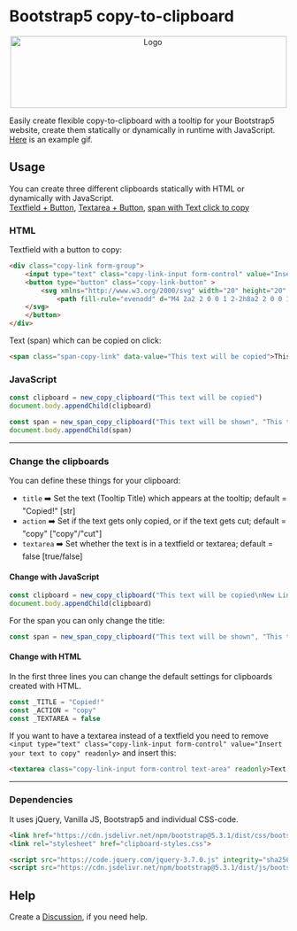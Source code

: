 # Bootstrap5 copy-to-clipboard

<div align="center">
    <img src="https://i.imgur.com/zhq6pcg.png" alt="Logo" width="500" height="130">
  </a>
</div>

Easily create flexible copy-to-clipboard with a tooltip for your Bootstrap5 website, create them statically or dynamically in runtime with JavaScript. [Here](https://i.imgur.com/NkyV9YD.mp4) is an example gif.

## Usage
You can create three different clipboards statically with HTML or dynamically with JavaScript.   
[Textfield + Button](https://camo.githubusercontent.com/4f696012e4c9b09a0ef217e326bc4e164bb7a2175b7ddc24ccffed568ba58a43/68747470733a2f2f692e696d6775722e636f6d2f7a6871367063672e706e67), [Textarea + Button](https://i.imgur.com/qrOCSb9.png), [span with Text click to copy](https://i.imgur.com/wwpQudg.png)

### HTML
Textfield with a button to copy:
```html
<div class="copy-link form-group">
    <input type="text" class="copy-link-input form-control" value="Insert your text to copy" readonly>
    <button type="button" class="copy-link-button" >
        <svg xmlns="http://www.w3.org/2000/svg" width="20" height="20" fill="currentColor" class="bi bi-copy" viewBox="0 0 16 16">
            <path fill-rule="evenodd" d="M4 2a2 2 0 0 1 2-2h8a2 2 0 0 1 2 2v8a2 2 0 0 1-2 2H6a2 2 0 0 1-2-2V2Zm2-1a1 1 0 0 0-1 1v8a1 1 0 0 0 1 1h8a1 1 0 0 0 1-1V2a1 1 0 0 0-1-1H6ZM2 5a1 1 0 0 0-1 1v8a1 1 0 0 0 1 1h8a1 1 0 0 0 1-1v-1h1v1a2 2 0 0 1-2 2H2a2 2 0 0 1-2-2V6a2 2 0 0 1 2-2h1v1H2Z"/>
    </svg>
    </button>
</div>
```
Text (span) which can be copied on click:
```html
<span class="span-copy-link" data-value="This text will be copied">This text will be shown</span>
```

### JavaScript
```javascript
const clipboard = new_copy_clipboard("This text will be copied")
document.body.appendChild(clipboard)

const span = new_span_copy_clipboard("This text will be shown", "This text will be copied")
document.body.appendChild(span)
```
---
### Change the clipboards
You can define these things for your clipboard: 
- `title` ➡️ Set the text (Tooltip Title) which appears at the tooltip; default = "Copied!" [str]
- `action` ➡️ Set if the text gets only copied, or if the text gets cut; default = "copy"  ["copy"/"cut"]
- `textarea` ➡️ Set whether the text is in a textfield or textarea; default = false [true/false]


#### Change with JavaScript
```javascript
const clipboard = new_copy_clipboard("This text will be copied\nNew Line", title = "Text Copied!", action = "cut", textarea = true)
document.body.appendChild(clipboard)
```
For the span you can only change the title:
```javascript
const span = new_span_copy_clipboard("This text will be shown", "This text will be copied", title="Text Copied!")
```

#### Change with HTML
In the first three lines you can change the default settings for clipboards created with HTML.
```javascript
const _TITLE = "Copied!"
const _ACTION = "copy"
const _TEXTAREA = false
```
If you want to have a textarea instead of a textfield you need to remove `<input type="text" class="copy-link-input form-control" value="Insert your text to copy" readonly>` and insert this:
```html
<textarea class="copy-link-input form-control text-area" readonly>Text to copy&#10;New Line to copy</textarea>
```
---
### Dependencies
It uses jQuery, Vanilla JS, Bootstrap5 and individual CSS-code.
```html
<link href="https://cdn.jsdelivr.net/npm/bootstrap@5.3.1/dist/css/bootstrap.min.css" rel="stylesheet" integrity="sha384-4bw+/aepP/YC94hEpVNVgiZdgIC5+VKNBQNGCHeKRQN+PtmoHDEXuppvnDJzQIu9" crossorigin="anonymous">
<link rel="stylesheet" href="clipboard-styles.css">

<script src="https://code.jquery.com/jquery-3.7.0.js" integrity="sha256-JlqSTELeR4TLqP0OG9dxM7yDPqX1ox/HfgiSLBj8+kM=" crossorigin="anonymous"></script>
<script src="https://cdn.jsdelivr.net/npm/bootstrap@5.3.1/dist/js/bootstrap.bundle.min.js" integrity="sha384-HwwvtgBNo3bZJJLYd8oVXjrBZt8cqVSpeBNS5n7C8IVInixGAoxmnlMuBnhbgrkm" crossorigin="anonymous"></script>
```

## Help
Create a [Discussion](https://github.com/arber-hakaj/b5-copy-to-clipboard/discussions), if you need help.

